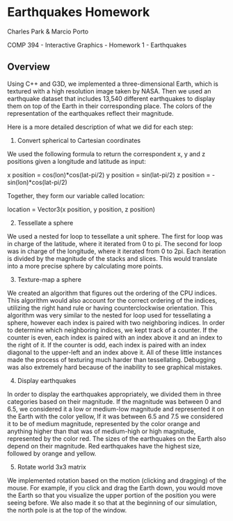 # Earthquakes Homework

Charles Park & Marcio Porto

COMP 394 - Interactive Graphics - Homework 1 - Earthquakes

## Overview

Using C++ and G3D, we implemented a three-dimensional Earth, which is textured with a high resolution image taken by NASA. Then we used an earthquake dataset that includes 13,540 different earthquakes to display them on top of the Earth in their corresponding place. The colors of the representation of the earthquakes reflect their magnitude.

Here is a more detailed description of what we did for each step:

1. Convert spherical to Cartesian coordinates

We used the following formula to return the correspondent x, y and z positions given a longitude and latitude as input:

x position = cos(lon)*cos(lat-pi/2)
y position = sin(lat-pi/2)
z position = -sin(lon)*cos(lat-pi/2)

Together, they form our variable called location:

location = Vector3(x position, y position, z position)  

2. Tessellate a sphere

We used a nested for loop to tessellate a unit sphere. The first for loop was in charge of the latitude, where it iterated from 0 to pi. The second for loop was in charge of the longitude, where it iterated from 0 to 2pi. Each iteration is divided by the magnitude of the stacks and slices. This would translate into a more precise sphere by calculating more points.

3. Texture-map a sphere

We created an algorithm that figures out the ordering of the CPU indices. This algorithm would also account for the correct ordering of the indices, utilizing the right hand rule or having counterclockwise orientation. This algorithm was very similar to the nested for loop used for tessellating a sphere, however each index is paired with two neighboring indices. In order to determine which neighboring indices, we kept track of a counter. If the counter is even, each index is paired with an index above it and an index to the right of it. If the counter is odd, each index is paired with an index diagonal to the upper-left and an index above it. All of these little instances made the process of texturing much harder than tessellating. Debugging was also extremely hard because of the inability to see graphical mistakes.

4. Display earthquakes

In order to display the earthquakes appropriately, we divided them in three categories based on their magnitude. If the magnitude was between 0 and 6.5, we considered it a low or medium-low magnitude and represented it on the Earth with the color yellow, If it was between 6.5 and 7.5 we considered it to be of medium magnitude, represented by the color orange and anything  higher than that was of medium-high or high magnitude, represented by the color red. The sizes of the earthquakes on the Earth also depend on their magnitude. Red earthquakes have the highest size, followed by orange and yellow.  

5. Rotate world 3x3 matrix

We implemented rotation based on the motion (clicking and dragging) of the mouse. For example, if you click and drag the Earth down, you would move the Earth so that you visualize the upper portion of the position you were seeing before. We also made it so that at the beginning of our simulation, the north pole is at the top of the window.
